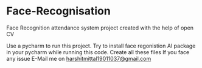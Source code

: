 # Face-Recognisation
Face Recognition attendance system project created with the help of open CV

Use a pycharm to run this project.
Try to install face regonistion AI package in your pycharm while running this code.
Create all these files 
If you face any issue E-Mail me on harshitmittal19011037@gmail.com
